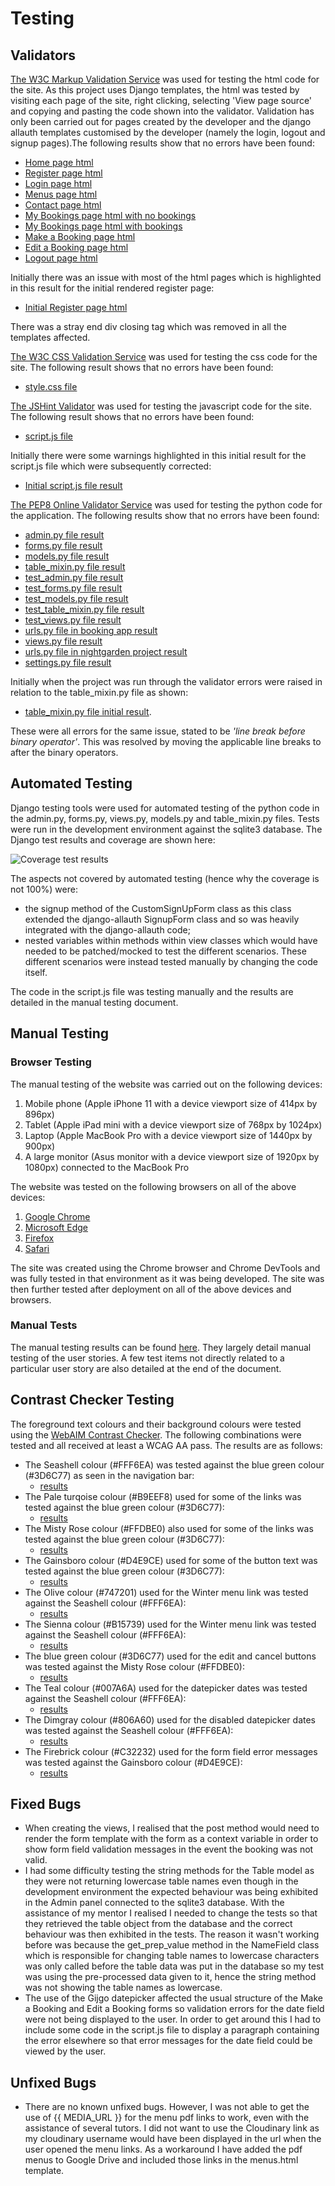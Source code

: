 # Testing

## Validators
[The W3C Markup Validation Service](https://validator.w3.org/) was used for testing the html code for the site. As this project uses Django templates, the html was tested by visiting each page of the site, right clicking, selecting 'View page source' and copying and pasting the code shown into the validator. Validation has only been carried out for pages created by the developer and the django allauth templates customised by the developer (namely the login, logout and signup pages).The following results show that no errors have been found: 
* [Home page html](/readme-documents/validation-results/clear-rendered-home-pg-results.png)
* [Register page html](readme-documents/validation-results/clear-rendered-register-pg-results.png)
* [Login page html](readme-documents/validation-results/clear-rendered-login-pg-results.png)
* [Menus page html](readme-documents/validation-results/clear-rendered-menus-pg-results.png)
* [Contact page html](readme-documents/validation-results/clear-rendered-contact-pg-results.png)
* [My Bookings page html with no bookings](readme-documents/validation-results/clear-my-bookings-pg-results-with-no-bookings.png)
* [My Bookings page html with bookings](readme-documents/validation-results/clear-rendered-my-bookings-pg-results-with-bookings.png)
* [Make a Booking page html](readme-documents/validation-results/clear-rendered-make-booking-pg-results.png)
* [Edit a Booking page html](readme-documents/validation-results/clear-rendered-edit-booking-pg-results.png)
* [Logout page html](readme-documents/validation-results/clear-rendered-logout-pg-results.png)

Initially there was an issue with most of the html pages which is highlighted in this result for the initial rendered register page:
* [Initial Register page html](readme-documents/validation-results/initial-rendered-register-pg-results.png)

There was a stray end div closing tag which was removed in all the templates affected.

[The W3C CSS Validation Service](https://jigsaw.w3.org/css-validator/) was used for testing the css code for the site. The following result shows that no errors have been found:
* [style.css file](readme-documents/validation-results/clear-css-result.png) 

[The JSHint Validator](https://jshint.com/) was used for testing the javascript code for the site. The following result shows that no errors have been found:
* [script.js file](readme-documents/validation-results/clear-javascript-results.png)

Initially there were some warnings highlighted in this initial result for the script.js file which were subsequently corrected:
* [Initial script.js file result](readme-documents/validation-results/initial-jquery-results.png)

[The PEP8 Online Validator Service](http://pep8online.com/) was used for testing the python code for the application. The following results show that no errors have been found: 
* [admin.py file result](readme-documents/validation-results/clear-result-admin.png)
* [forms.py file result](readme-documents/validation-results/clear-result-forms.png)
* [models.py file result](readme-documents/validation-results/clear-result-models.png)
* [table_mixin.py file result](readme-documents/validation-results/clear-result-tables-mixin.png)
* [test_admin.py file result](readme-documents/validation-results/clear-result-testadmin.png)
* [test_forms.py file result](readme-documents/validation-results/clear-result-testforms.png)
* [test_models.py file result](readme-documents/validation-results/clear-result-testmodels.png)
* [test_table_mixin.py file result](readme-documents/validation-results/clear-results-testtablemixin.png)
* [test_views.py file result](readme-documents/validation-results/clear-result-testviews.png)
* [urls.py file in booking app result](readme-documents/validation-results/clear-result-booking-urls.png)
* [views.py file result](readme-documents/validation-results/clear-result-views.png)
* [urls.py file in nightgarden project result](readme-documents/validation-results/clear-result-nightgarden-urls.png)
* [settings.py file result](readme-documents/validation-results/clear-result-settings.png)

Initially when the project was run through the validator errors were raised in relation to the table_mixin.py file as shown:
+ [table_mixin.py file initial result](readme-documents/validation-results/initial-result-tables-mixin.png).

These were all errors for the same issue, stated to be *'line break before binary operator'*. This was resolved by moving the applicable line breaks to after the binary operators. 

## Automated Testing

Django testing tools were used for automated testing of the python code in the admin.py, forms.py, views.py, models.py and table_mixin.py files. Tests were run in the development environment against the sqlite3 database. The Django test results and coverage are shown here:

![Coverage test results](readme-documents/coverage-results/coverage-report.png)

The aspects not covered by automated testing (hence why the coverage is not 100%) were:
* the signup method of the CustomSignUpForm class as this class extended the django-allauth SignupForm class and so was heavily integrated with the django-allauth code;
* nested variables within methods within view classes which would have needed to be patched/mocked to test the different scenarios. These different scenarios were instead tested manually by changing the code itself. 

The code in the script.js file was testing manually and the results are detailed in the manual testing document.

## Manual Testing

### Browser Testing

The manual testing of the website was carried out on the following devices:

1. Mobile phone (Apple iPhone 11 with a device viewport size of 414px by 896px)
2. Tablet (Apple iPad mini with a device viewport size of 768px by 1024px)
3. Laptop (Apple MacBook Pro with a device viewport size of 1440px by 900px)
4. A large monitor (Asus monitor with a device viewport size of 1920px by 1080px) connected to the MacBook Pro

The website was tested on the following browsers on all of the above devices:

1. [Google Chrome](https://www.google.co.uk/chrome/?brand=FHFK&gclid=EAIaIQobChMI3b-xi9y38QIVBrTtCh2I1g3AEAAYASAAEgJN5vD_BwE&gclsrc=aw.ds)
2. [Microsoft Edge](https://www.microsoft.com/en-us/edge)
3. [Firefox](https://www.mozilla.org/en-GB/firefox/new/)
4. [Safari](https://www.apple.com/uk/safari/) 

The site was created using the Chrome browser and Chrome DevTools and was fully tested in that environment as it was being developed. The site was then further tested after deployment on all of the above devices and browsers.

### Manual Tests

The manual testing results can be found [here](readme-documents/manual-testing/manual-tests.pdf). They largely detail manual testing of the user stories. A few test items not directly related to a particular user story are also detailed at the end of the document.

## Contrast Checker Testing

The foreground text colours and their background colours were tested using the [WebAIM Contrast Checker](https://webaim.org/resources/contrastchecker/). The following combinations were tested and all received at least a WCAG AA pass. The results are as follows: 

* The Seashell colour (#FFF6EA) was tested against the blue green colour (#3D6C77) as seen in the navigation bar:
    * [results](readme-documents/contrast-results/ff6ea-against-3d6c77.png) 
* The Pale turqoise colour (#B9EEF8) used for some of the links was tested against the blue green colour (#3D6C77):
    * [results](readme-documents/contrast-results/b9eef8-against-3d6c77.png) 
* The Misty Rose colour (#FFDBE0) also used for some of the links was tested against the blue green colour (#3D6C77):
  * [results](readme-documents/contrast-results/ffdbe0-against-3d6c77.png) 
* The Gainsboro colour (#D4E9CE) used for some of the button text was tested against the blue green colour (#3D6C77):
  * [results](readme-documents/contrast-results/d4e9ce-against-3d6c77.png) 
* The Olive colour (#747201) used for the Winter menu link was tested against the Seashell colour (#FFF6EA):
  * [results](readme-documents/contrast-results/747201-against-fff6ea.png) 
* The Sienna colour (#B15739) used for the Winter menu link was tested against the Seashell colour (#FFF6EA):
  * [results](readme-documents/contrast-results/b15739-against-fff6ea.png) 
* The blue green colour (#3D6C77) used for the edit and cancel buttons was tested against the Misty Rose colour (#FFDBE0):
  * [results](readme-documents/contrast-results/3d6c77-against-ffdbe0.png) 
* The Teal colour (#007A6A) used for the datepicker dates was tested against the Seashell colour (#FFF6EA):
  * [results](readme-documents/contrast-results/007a6a-against-fff6ea.png) 
* The Dimgray colour (#806A60) used for the disabled datepicker dates was tested against the Seashell colour (#FFF6EA):
  * [results](readme-documents/contrast-results/806a60-against-fff6ea.png) 
* The Firebrick colour (#C32232) used for the form field error messages was tested against the Gainsboro colour (#D4E9CE):
  * [results](readme-documents/contrast-results/c32232-against-d4e9ce.png) 

## Fixed Bugs
*  When creating the views, I realised that the post method would need to render the form template with the form as a context variable in order to show form field validation messages in the event the booking was not valid.
*  I had some difficulty testing the string methods for the Table model as they were not returning lowercase table names even though in the development environment the expected behaviour was being exhibited in the Admin panel connected to the sqlite3 database. With the assistance of my mentor I realised I needed to change the tests so that they retrieved the table object from the database and the correct behaviour was then exhibited in the tests. The reason it wasn't working before was because the get_prep_value method in the NameField class which is responsible for changing table names to lowercase characters was only called before the table data was put in the database so my test was using the pre-processed data given to it, hence the string method was not showing the table names as lowercase.
* The use of the Gijgo datepicker affected the usual structure of the Make a Booking and Edit a Booking forms so validation errors for the date field were not being displayed to the user. In order to get around this I had to include some code in the script.js file to display a paragraph containing the error elsewhere so that error messages for the date field could be viewed by the user.

## Unfixed Bugs
* There are no known unfixed bugs. However, I was not able to get the use of {{ MEDIA_URL }} for the menu pdf links to work, even with the assistance of several tutors. I did not want to use the Cloudinary link as my cloudinary username would have been displayed in the url when the user opened the menu links. As a workaround I have added the pdf menus to Google Drive and included those links in the menus.html template.
    